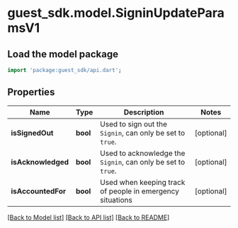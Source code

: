 # guest_sdk.model.SigninUpdateParamsV1

## Load the model package
```dart
import 'package:guest_sdk/api.dart';
```

## Properties
Name | Type | Description | Notes
------------ | ------------- | ------------- | -------------
**isSignedOut** | **bool** | Used to sign out the `Signin`, can only be set to `true`. | [optional] 
**isAcknowledged** | **bool** | Used to acknowledge the `Signin`, can only be set to `true`. | [optional] 
**isAccountedFor** | **bool** | Used when keeping track of people in emergency situations | [optional] 

[[Back to Model list]](../README.md#documentation-for-models) [[Back to API list]](../README.md#documentation-for-api-endpoints) [[Back to README]](../README.md)


